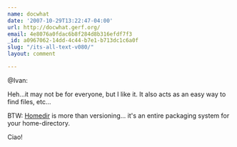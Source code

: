 ```yaml
---
name: docwhat
date: '2007-10-29T13:22:47-04:00'
url: http://docwhat.gerf.org/
email: 4e8076a0fdac6b8f284d8b316efdf7f3
_id: a0967062-14dd-4c44-b7e1-b713dc1c6a0f
slug: "/its-all-text-v080/"
layout: comment

---
```


@Ivan:

Heh...it may not be for everyone, but I like it.  It also acts as an easy way to find files, etc...

BTW: <a href="http://trac.gerf.org/homedir/" rel="nofollow">Homedir</a> is more than versioning... it's an entire packaging system for your home-directory.

Ciao!
